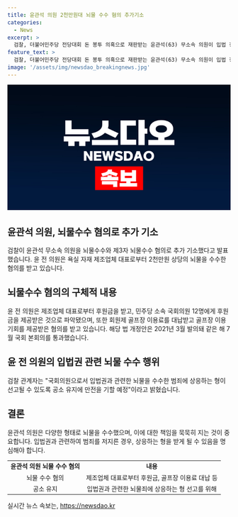 ```yaml
---
title: 윤관석 의원 2천만원대 뇌물 수수 혐의 추가기소
categories:
  - News
excerpt: >
  검찰, 더불어민주당 전당대회 돈 봉투 의혹으로 재판받는 윤관석(63) 무소속 의원이 입법 청탁과 함께 2천만원대 뇌물을 받은 혐의로 추가 기소됐다. 윤 전 의원은 욕실 자재 제조업체 대표로부터 절수설비 관련 법령 개정 등을 도와달라는 청탁을 받고 총 2270만원 상당의 금품과 향응을 수수한 혐의를 받는다. 검찰은 국회의원으로서 입법권과 관련한 뇌물을 수수한 범죄에 상응하는 형이 선고될 수 있도록 공소 유지에 만전을 기할 예정이라고 밝혔다.
feature_text: >
  검찰, 더불어민주당 전당대회 돈 봉투 의혹으로 재판받는 윤관석(63) 무소속 의원이 입법 청탁과 함께 2천만원대 뇌물을 받은 혐의로 추가 기소됐다. 윤 전 의원은 욕실 자재 제조업체 대표로부터 절수설비 관련 법령 개정 등을 도와달라는 청탁을 받고 총 2270만원 상당의 금품과 향응을 수수한 혐의를 받는다. 검찰은 국회의원으로서 입법권과 관련한 뇌물을 수수한 범죄에 상응하는 형이 선고될 수 있도록 공소 유지에 만전을 기할 예정이라고 밝혔다.
image: '/assets/img/newsdao_breakingnews.jpg'
---
```


<p><img src="/assets/img/newsdao_breakingnews.jpg" alt="pcversion 속보" /></p>

<h2 data-ke-size="size26">윤관석 의원, 뇌물수수 혐의로 추가 기소</h2>

<p data-ke-size="size16">검찰이 윤관석 무소속 의원을 뇌물수수와 제3자 뇌물수수 혐의로 추가 기소했다고 발표했습니다. 윤 전 의원은 욕실 자재 제조업체 대표로부터 2천만원 상당의 뇌물을 수수한 혐의를 받고 있습니다.</p>

<h2 data-ke-size="size26">뇌물수수 혐의의 구체적 내용</h2>

<p data-ke-size="size16">윤 전 의원은 제조업체 대표로부터 후원금을 받고, 민주당 소속 국회의원 12명에게 후원금을 제공받은 것으로 파악됐으며, 또한 회원제 골프장 이용료를 대납받고 골프장 이용 기회를 제공받은 혐의를 받고 있습니다. 해당 법 개정안은 2021년 3월 발의돼 같은 해 7월 국회 본회의를 통과했습니다.</p>

<h2 data-ke-size="size26">윤 전 의원의 입법권 관련 뇌물 수수 행위</h2>

<p data-ke-size="size16">검찰 관계자는 "국회의원으로서 입법권과 관련한 뇌물을 수수한 범죄에 상응하는 형이 선고될 수 있도록 공소 유지에 만전을 기할 예정"이라고 밝혔습니다.</p>

<h2 data-ke-size="size26">결론</h2>

<p data-ke-size="size16">윤관석 의원은 다양한 형태로 뇌물을 수수했으며, 이에 대한 책임을 묵묵히 지는 것이 중요합니다. 입법권과 관련하여 범죄를 저지른 경우, 상응하는 형을 받게 될 수 있음을 명심해야 합니다.</p>

<table>
  <tr>
    <td style="text-align: center; height: 17px;"><b>윤관석 의원 뇌물 수수 혐의</b></td>
    <td style="text-align: center; height: 17px;"><b>내용</b></td>
  </tr>
  <tr>
    <td style="text-align: center;">뇌물 수수 혐의</td>
    <td style="text-align: center;">제조업체 대표로부터 후원금, 골프장 이용료 대납 등</td>
  </tr>
  <tr>
    <td style="text-align: center;">공소 유지</td>
    <td style="text-align: center;">입법권과 관련한 뇌물죄에 상응하는 형 선고를 위해</td>
  </tr>
</table>
실시간 뉴스 속보는, <a href="https://newsdao.kr" rel="dofollow">https://newsdao.kr</a>


